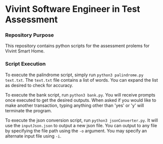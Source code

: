 # Vivint Software Engineer in Test Assessment

### Repository Purpose
This repository contains python scripts for the assessment prolems for Vivint Smart Home.

### Script Execution
To execute the palindrome script, simply run `python3 palindrome.py text.txt`. The `text.txt` file contains a list of words.
You can expand the list as desired to check for accuracy.

To execute the bank script, run `python3 bank.py`. You will receive prompts once executed to get the desired outputs. 
When asked if you would like to make another transaction, typing anything other than 'yes' or 'y' will terminate the program.

To execute the json conversion script, run `python3 jsonConverter.py`. It will use the `inputJson.json` to output a new json file.
You can output to any file by specifying the file path using the `-o` argument. You may specify an alternate input file using `-i`. 